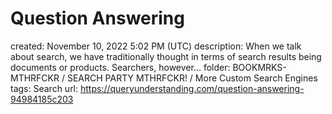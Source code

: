 # Question Answering

created: November 10, 2022 5:02 PM (UTC)
description: When we talk about search, we have traditionally thought in terms of search results being documents or products. Searchers, however…
folder: BOOKMRKS-MTHRFCKR / SEARCH PARTY MTHRFCKR! / More Custom Search Engines
tags: Search
url: https://queryunderstanding.com/question-answering-94984185c203